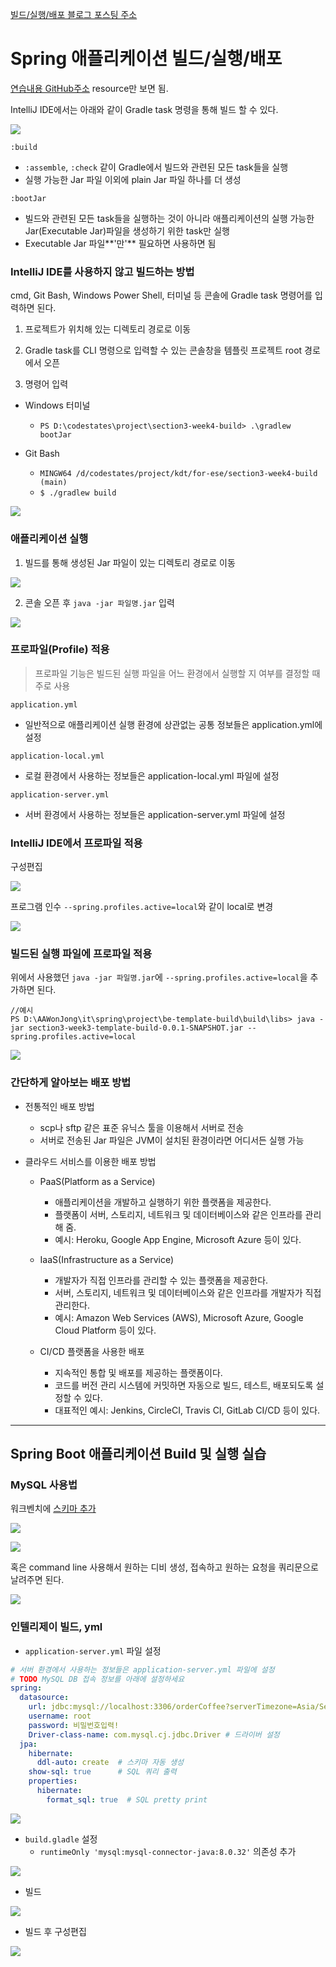 [빌드/실행/배포 블로그 포스팅 주소](https://velog.io/@wish17/%EC%BD%94%EB%93%9C%EC%8A%A4%ED%85%8C%EC%9D%B4%EC%B8%A0-%EB%B0%B1%EC%97%94%EB%93%9C-%EB%B6%80%ED%8A%B8%EC%BA%A0%ED%94%84-59%EC%9D%BC%EC%B0%A8-Spring-MVC-%EC%95%A0%ED%94%8C%EB%A6%AC%EC%BC%80%EC%9D%B4%EC%85%98-%EB%B9%8C%EB%93%9C%EC%8B%A4%ED%96%89%EB%B0%B0%ED%8F%AC)

# Spring 애플리케이션 빌드/실행/배포

[연습내용 GitHub주소](https://github.com/wish9/Practice-Build/commit/5ce7324ff744a00fec79b3a213ec616961203752) resource만 보면 됨.

 IntelliJ IDE에서는 아래와 같이 Gradle task 명령을 통해 빌드 할 수 있다.
 
 ![](https://velog.velcdn.com/images/wish17/post/b620227e-83a7-4b33-8cea-e9b7b9f6ccb4/image.png)

``:build``
- ``:assemble``, ``:check`` 같이 Gradle에서 빌드와 관련된 모든 task들을 실행
- 실행 가능한 Jar 파일 이외에 plain Jar 파일 하나를 더 생성

``:bootJar``
- 빌드와 관련된 모든 task들을 실행하는 것이 아니라 애플리케이션의 실행 가능한 Jar(Executable Jar)파일을 생성하기 위한 task만 실행
- Executable Jar 파일**'만'** 필요하면 사용하면 됨

###  IntelliJ IDE를 사용하지 않고 빌드하는 방법

cmd, Git Bash, Windows Power Shell, 터미널 등 콘솔에 Gradle task 명령어를 입력하면 된다.

1. 프로젝트가 위치해 있는 디렉토리 경로로 이동

2. Gradle task를 CLI 명령으로 입력할 수 있는 콘솔창을 템플릿 프로젝트 root 경로에서 오픈

3. 명령어 입력
- Windows 터미널
    - ``PS D:\codestates\project\section3-week4-build> .\gradlew bootJar``

- Git Bash
    - ``MINGW64 /d/codestates/project/kdt/for-ese/section3-week4-build (main)``
    - ``$ ./gradlew build``
    
![](https://velog.velcdn.com/images/wish17/post/1f4d0403-ffef-42aa-afd0-adbf86bd7b08/image.png)
    

### 애플리케이션 실행

1. 빌드를 통해 생성된 Jar 파일이 있는 디렉토리 경로로 이동

![](https://velog.velcdn.com/images/wish17/post/c50e5265-8558-4b30-a360-ead1abb0815b/image.png)


2. 콘솔 오픈 후 ``java -jar 파일명.jar`` 입력

![](https://velog.velcdn.com/images/wish17/post/1ad5eccf-4073-448c-a156-5b41f96d6137/image.png)

###  프로파일(Profile) 적용

> 프로파일 기능은 빌드된 실행 파일을 어느 환경에서 실행할 지 여부를 결정할 때 주로 사용


``application.yml``
- 일반적으로 애플리케이션 실행 환경에 상관없는 공통 정보들은 application.yml에 설정

``application-local.yml``
- 로컬 환경에서 사용하는 정보들은 application-local.yml 파일에 설정

``application-server.yml``
- 서버 환경에서 사용하는 정보들은 application-server.yml 파일에 설정



###  IntelliJ IDE에서 프로파일 적용

구성편집

![](https://velog.velcdn.com/images/wish17/post/ad1de26e-cbcf-4291-9f34-97026c7a27c1/image.png)

프로그램 인수 ``--spring.profiles.active=local``와 같이 local로 변경

![](https://velog.velcdn.com/images/wish17/post/7812621b-3b7d-40c0-aa9d-134298670ea2/image.png)

###  빌드된 실행 파일에 프로파일 적용

위에서 사용했던 ``java -jar 파일명.jar``에 ``--spring.profiles.active=local``을 추가하면 된다.

```
//예시
PS D:\AAWonJong\it\spring\project\be-template-build\build\libs> java -jar section3-week3-template-build-0.0.1-SNAPSHOT.jar --spring.profiles.active=local
```

![](https://velog.velcdn.com/images/wish17/post/244c676f-07b4-4b58-b305-076f7cf0c52b/image.png)

### 간단하게 알아보는 배포 방법

- 전통적인 배포 방법
    - scp나 sftp 같은 표준 유닉스 툴을 이용해서 서버로 전송
    - 서버로 전송된 Jar 파일은 JVM이 설치된 환경이라면 어디서든 실행 가능

-  클라우드 서비스를 이용한 배포 방법
    - PaaS(Platform as a Service)
		- 애플리케이션을 개발하고 실행하기 위한 플랫폼을 제공한다.
		- 플랫폼이 서버, 스토리지, 네트워크 및 데이터베이스와 같은 인프라를 관리해 줌.
		- 예시: Heroku, Google App Engine, Microsoft Azure 등이 있다.

    - IaaS(Infrastructure as a Service)
		- 개발자가 직접 인프라를 관리할 수 있는 플랫폼을 제공한다.
		- 서버, 스토리지, 네트워크 및 데이터베이스와 같은 인프라를 개발자가 직접 관리한다.
		- 예시: Amazon Web Services (AWS), Microsoft Azure, Google Cloud Platform 등이 있다.

    - CI/CD 플랫폼을 사용한 배포
		- 지속적인 통합 및 배포를 제공하는 플랫폼이다.
		- 코드를 버전 관리 시스템에 커밋하면 자동으로 빌드, 테스트, 배포되도록 설정할 수 있다.
		- 대표적인 예시: Jenkins, CircleCI, Travis CI, GitLab CI/CD 등이 있다.

***

## Spring Boot 애플리케이션 Build 및 실행 실습

### MySQL 사용법

워크벤치에 [스키마 추가](https://coderzero.tistory.com/entry/%EB%8D%B0%EC%9D%B4%ED%84%B0%EB%B2%A0%EC%9D%B4%EC%8A%A4-MySQL-Workbench)

![](https://velog.velcdn.com/images/wish17/post/fe943b0e-d195-4dfb-a677-df51c8d0c49f/image.png)

![](https://velog.velcdn.com/images/wish17/post/856079aa-a160-4bcf-825d-f96e2cdb49c6/image.png)


혹은 command line 사용해서 원하는 디비 생성, 접속하고 원하는 요청을 쿼리문으로 날려주면 된다.

![](https://velog.velcdn.com/images/wish17/post/447e7e28-95eb-42c4-b299-57f34b70e248/image.png)



### 인텔리제이 빌드, yml

- ``application-server.yml`` 파일 설정

```yml
# 서버 환경에서 사용하는 정보들은 application-server.yml 파일에 설정
# TODO MySQL DB 접속 정보를 아래에 설정하세요
spring:
  datasource:
    url: jdbc:mysql://localhost:3306/orderCoffee?serverTimezone=Asia/Seoul # url설정
    username: root
    password: 비밀번호입력!
    Driver-class-name: com.mysql.cj.jdbc.Driver # 드라이버 설정
  jpa:
    hibernate:
      ddl-auto: create  # 스키마 자동 생성
    show-sql: true      # SQL 쿼리 출력
    properties:
      hibernate:
        format_sql: true  # SQL pretty print
```

![](https://velog.velcdn.com/images/wish17/post/81dff8ba-4f52-4f62-8c53-6cfb52405be8/image.png)


- ``build.gladle`` 설정
    - ``runtimeOnly 'mysql:mysql-connector-java:8.0.32'`` 의존성 추가

![](https://velog.velcdn.com/images/wish17/post/b9ebdd85-8287-4dd6-a404-e0c58c865709/image.png)

- 빌드

![](https://velog.velcdn.com/images/wish17/post/b8a8d553-bb2f-46fe-b510-c10aba4e6afc/image.png)


- 빌드 후 구성편집

![](https://velog.velcdn.com/images/wish17/post/98427891-d99f-453e-bb37-d6144b7a227b/image.png)
